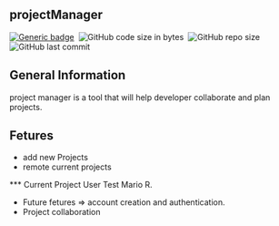 ## projectManager

[![Generic badge](https://img.shields.io/badge/code-Groovy-yellowgreen)](https://shields.io/)&nbsp;
![GitHub code size in bytes](https://img.shields.io/github/languages/code-size/MarioR9/projectManager)&nbsp; 
![GitHub repo size](https://img.shields.io/github/repo-size/MarioR9/projectManager?color=g&label=Repo%20Size)&nbsp; 
![GitHub last commit](https://img.shields.io/github/last-commit/MarioR9/projectManager)
 
## General Information

project manager is a tool that will help developer collaborate and plan projects.

## Fetures

* add new Projects
* remote current projects


*** Current Project User Test Mario R.

- Future fetures => account creation and authentication. 
- Project collaboration 
